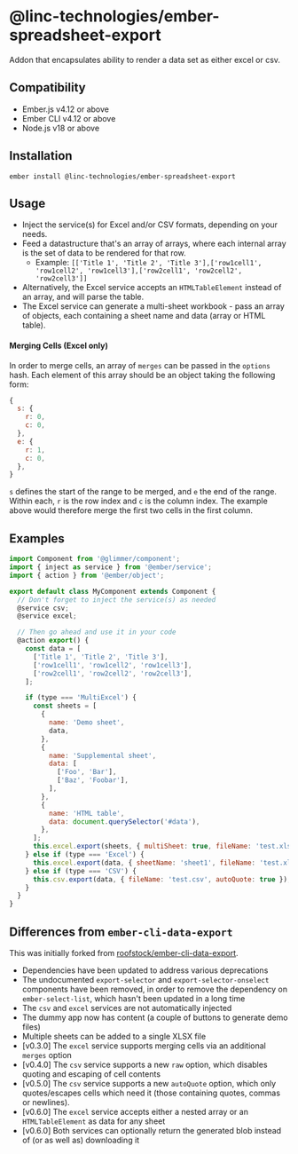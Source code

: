 # @linc-technologies/ember-spreadsheet-export

Addon that encapsulates ability to render a data set as either excel or csv.


## Compatibility

* Ember.js v4.12 or above
* Ember CLI v4.12 or above
* Node.js v18 or above


## Installation

```
ember install @linc-technologies/ember-spreadsheet-export
```

## Usage

 - Inject the service(s) for Excel and/or CSV formats, depending on your needs.
 - Feed a datastructure that's an array of arrays, where each internal array is the set of data to be rendered for that row.
   - Example: `[['Title 1', 'Title 2', 'Title 3'],['row1cell1', 'row1cell2', 'row1cell3'],['row2cell1', 'row2cell2', 'row2cell3']]`
 - Alternatively, the Excel service accepts an `HTMLTableElement` instead of an array, and will parse the table.
 - The Excel service can generate a multi-sheet workbook - pass an array of objects, each containing a sheet name and data (array or HTML table).

#### Merging Cells (Excel only)

In order to merge cells, an array of `merges` can be passed in the `options` hash.
Each element of this array should be an object taking the following form:
```javascript
{
  s: {
    r: 0,
    c: 0,
  },
  e: {
    r: 1,
    c: 0,
  },
}
``` 
`s` defines the start of the range to be merged, and `e` the end of the range.
Within each, `r` is the row index and `c` is the column index.
The example above would therefore merge the first two cells in the first column.

## Examples

```javascript
import Component from '@glimmer/component';
import { inject as service } from '@ember/service';
import { action } from '@ember/object';

export default class MyComponent extends Component {
  // Don't forget to inject the service(s) as needed
  @service csv;
  @service excel;

  // Then go ahead and use it in your code
  @action export() {
    const data = [
      ['Title 1', 'Title 2', 'Title 3'],
      ['row1cell1', 'row1cell2', 'row1cell3'],
      ['row2cell1', 'row2cell2', 'row2cell3'],
    ];

    if (type === 'MultiExcel') {
      const sheets = [
        {
          name: 'Demo sheet',
          data,
        },
        {
          name: 'Supplemental sheet',
          data: [
            ['Foo', 'Bar'],
            ['Baz', 'Foobar'],
          ],
        },
        {
          name: 'HTML table',
          data: document.querySelector('#data'),
        },
      ];
      this.excel.export(sheets, { multiSheet: true, fileName: 'test.xlsx' });
    } else if (type === 'Excel') {
      this.excel.export(data, { sheetName: 'sheet1', fileName: 'test.xlsx' });
    } else if (type === 'CSV') {
      this.csv.export(data, { fileName: 'test.csv', autoQuote: true });
    }
  }
}
```

## Differences from `ember-cli-data-export`

This was initially forked from [roofstock/ember-cli-data-export](https://github.com/roofstock/ember-cli-data-export).

- Dependencies have been updated to address various deprecations
- The undocumented `export-selector` and `export-selector-onselect` components have been removed, in order to remove
  the dependency on `ember-select-list`, which hasn't been updated in a long time
- The `csv` and `excel` services are not automatically injected
- The dummy app now has content (a couple of buttons to generate demo files)
- Multiple sheets can be added to a single XLSX file
- [v0.3.0] The `excel` service supports merging cells via an additional `merges` option
- [v0.4.0] The `csv` service supports a new `raw` option, which disables quoting and escaping of cell contents
- [v0.5.0] The `csv` service supports a new `autoQuote` option, which only quotes/escapes cells which need it
  (those containing quotes, commas or newlines).
- [v0.6.0] The `excel` service accepts either a nested array or an `HTMLTableElement` as data for any sheet
- [v0.6.0] Both services can optionally return the generated blob instead of (or as well as) downloading it
